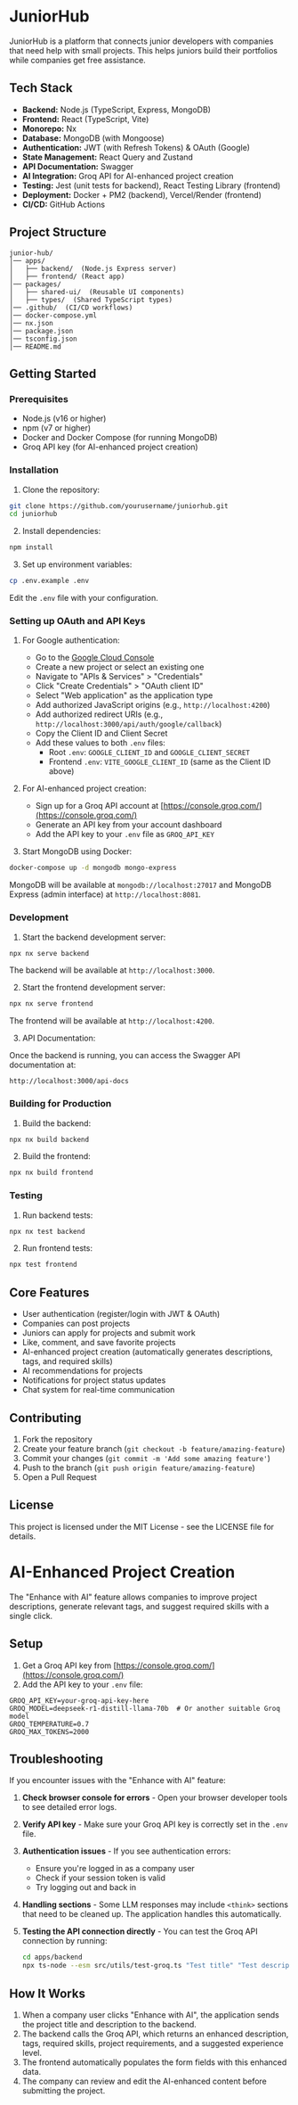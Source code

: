# JuniorHub

JuniorHub is a platform that connects junior developers with companies that need help with small projects. This helps juniors build their portfolios while companies get free assistance.

## Tech Stack

- **Backend:** Node.js (TypeScript, Express, MongoDB)
- **Frontend:** React (TypeScript, Vite)
- **Monorepo:** Nx
- **Database:** MongoDB (with Mongoose)
- **Authentication:** JWT (with Refresh Tokens) & OAuth (Google)
- **State Management:** React Query and Zustand
- **API Documentation:** Swagger
- **AI Integration:** Groq API for AI-enhanced project creation
- **Testing:** Jest (unit tests for backend), React Testing Library (frontend)
- **Deployment:** Docker + PM2 (backend), Vercel/Render (frontend)
- **CI/CD:** GitHub Actions

## Project Structure

```
junior-hub/
│── apps/
│   ├── backend/  (Node.js Express server)
│   ├── frontend/ (React app)
│── packages/
│   ├── shared-ui/  (Reusable UI components)
│   ├── types/  (Shared TypeScript types)
│── .github/  (CI/CD workflows)
│── docker-compose.yml
│── nx.json
│── package.json
│── tsconfig.json
│── README.md
```

## Getting Started

### Prerequisites

- Node.js (v16 or higher)
- npm (v7 or higher)
- Docker and Docker Compose (for running MongoDB)
- Groq API key (for AI-enhanced project creation)

### Installation

1. Clone the repository:

```bash
git clone https://github.com/yourusername/juniorhub.git
cd juniorhub
```

2. Install dependencies:

```bash
npm install
```

3. Set up environment variables:

```bash
cp .env.example .env
```

Edit the `.env` file with your configuration.

### Setting up OAuth and API Keys

1. For Google authentication:

   - Go to the [Google Cloud Console](https://console.cloud.google.com/)
   - Create a new project or select an existing one
   - Navigate to "APIs & Services" > "Credentials"
   - Click "Create Credentials" > "OAuth client ID"
   - Select "Web application" as the application type
   - Add authorized JavaScript origins (e.g., `http://localhost:4200`)
   - Add authorized redirect URIs (e.g., `http://localhost:3000/api/auth/google/callback`)
   - Copy the Client ID and Client Secret
   - Add these values to both `.env` files:
     - Root `.env`: `GOOGLE_CLIENT_ID` and `GOOGLE_CLIENT_SECRET`
     - Frontend `.env`: `VITE_GOOGLE_CLIENT_ID` (same as the Client ID above)

2. For AI-enhanced project creation:

   - Sign up for a Groq API account at [https://console.groq.com/](https://console.groq.com/)
   - Generate an API key from your account dashboard
   - Add the API key to your `.env` file as `GROQ_API_KEY`

3. Start MongoDB using Docker:

```bash
docker-compose up -d mongodb mongo-express
```

MongoDB will be available at `mongodb://localhost:27017` and MongoDB Express (admin interface) at `http://localhost:8081`.

### Development

1. Start the backend development server:

```bash
npx nx serve backend
```

The backend will be available at `http://localhost:3000`.

2. Start the frontend development server:

```bash
npx nx serve frontend
```

The frontend will be available at `http://localhost:4200`.

3. API Documentation:

Once the backend is running, you can access the Swagger API documentation at:

```
http://localhost:3000/api-docs
```

### Building for Production

1. Build the backend:

```bash
npx nx build backend
```

2. Build the frontend:

```bash
npx nx build frontend
```

### Testing

1. Run backend tests:

```bash
npx nx test backend
```

2. Run frontend tests:

```bash
npx test frontend
```

## Core Features

- User authentication (register/login with JWT & OAuth)
- Companies can post projects
- Juniors can apply for projects and submit work
- Like, comment, and save favorite projects
- AI-enhanced project creation (automatically generates descriptions, tags, and required skills)
- AI recommendations for projects
- Notifications for project status updates
- Chat system for real-time communication

## Contributing

1. Fork the repository
2. Create your feature branch (`git checkout -b feature/amazing-feature`)
3. Commit your changes (`git commit -m 'Add some amazing feature'`)
4. Push to the branch (`git push origin feature/amazing-feature`)
5. Open a Pull Request

## License

This project is licensed under the MIT License - see the LICENSE file for details.

# AI-Enhanced Project Creation

The "Enhance with AI" feature allows companies to improve project descriptions, generate relevant tags, and suggest required skills with a single click.

## Setup

1. Get a Groq API key from [https://console.groq.com/](https://console.groq.com/)
2. Add the API key to your `.env` file:

```
GROQ_API_KEY=your-groq-api-key-here
GROQ_MODEL=deepseek-r1-distill-llama-70b  # Or another suitable Groq model
GROQ_TEMPERATURE=0.7
GROQ_MAX_TOKENS=2000
```

## Troubleshooting

If you encounter issues with the "Enhance with AI" feature:

1. **Check browser console for errors** - Open your browser developer tools to see detailed error logs.

2. **Verify API key** - Make sure your Groq API key is correctly set in the `.env` file.

3. **Authentication issues** - If you see authentication errors:

   - Ensure you're logged in as a company user
   - Check if your session token is valid
   - Try logging out and back in

4. **Handling <think> sections** - Some LLM responses may include `<think>` sections that need to be cleaned up. The application handles this automatically.

5. **Testing the API connection directly** - You can test the Groq API connection by running:
   ```bash
   cd apps/backend
   npx ts-node --esm src/utils/test-groq.ts "Test title" "Test description"
   ```

## How It Works

1. When a company user clicks "Enhance with AI", the application sends the project title and description to the backend.
2. The backend calls the Groq API, which returns an enhanced description, tags, required skills, project requirements, and a suggested experience level.
3. The frontend automatically populates the form fields with this enhanced data.
4. The company can review and edit the AI-enhanced content before submitting the project.
